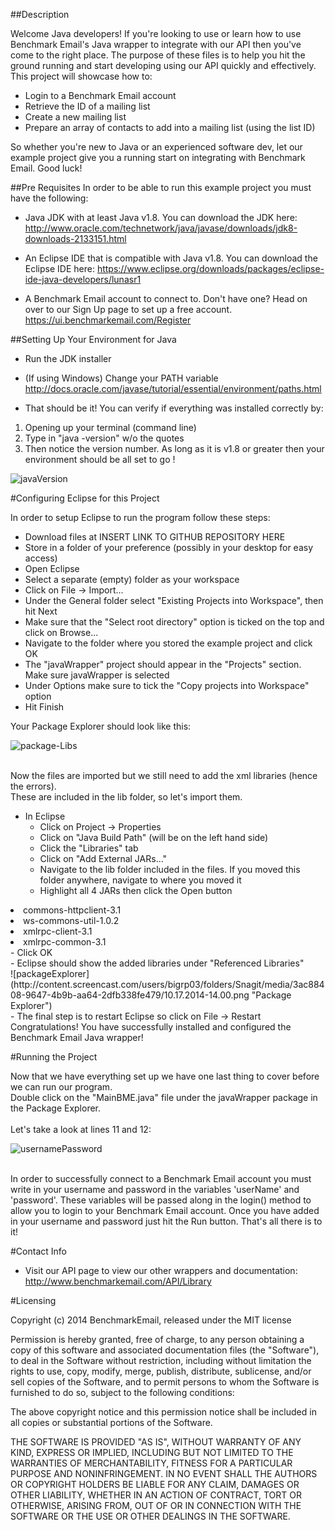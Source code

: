 ##Description

Welcome Java developers! If you're looking to use or learn how to use Benchmark Email's Java wrapper to integrate with our API then you've come to the right place.
The purpose of these files is to help you hit the ground running and start developing using our API quickly and effectively. This project will showcase how to:

- Login to a Benchmark Email account<br>
- Retrieve the ID of a mailing list <br>
- Create a new mailing list<br>
- Prepare an array of contacts to add into a mailing list (using the list ID)<br>

So whether you're new to Java or an experienced software dev, let our example project give you a running start on integrating with Benchmark Email.
Good luck! 

##Pre Requisites
In order to be able to run this example project you must have the following:

- Java JDK with at least Java v1.8. You can download the JDK here:
http://www.oracle.com/technetwork/java/javase/downloads/jdk8-downloads-2133151.html

- An Eclipse IDE that is compatible with Java v1.8. You can download the Eclipse IDE here: 
https://www.eclipse.org/downloads/packages/eclipse-ide-java-developers/lunasr1

- A Benchmark Email account to connect to. Don't have one? Head on over to our Sign Up page to set up a free account. 
https://ui.benchmarkemail.com/Register

##Setting Up Your Environment for Java 
- Run the JDK installer
- (If using Windows) Change your PATH variable<br>
http://docs.oracle.com/javase/tutorial/essential/environment/paths.html 

- That should be it! You can verify if everything was installed correctly by: <br>
1) Opening up your terminal (command line) <br>
2) Type in "java -version" w/o the quotes <br>
3) Then notice the version number. As long as it is v1.8 or greater then your environment should be all set to go ! <br>
 
 ![javaVersion](http://content.screencast.com/users/bigrp03/folders/Snagit/media/726afb28-6dda-470b-980b-98e1046cd57f/10.10.2014-12.19.png "Java -version")
 
#Configuring Eclipse for this Project 

In order to setup Eclipse to run the program follow these steps: <br>

- Download files at INSERT LINK TO GITHUB REPOSITORY HERE <br>
- Store in a folder of your preference (possibly in your desktop for easy access)<br>
- Open Eclipse <br>
- Select a separate (empty) folder as your workspace<br>
- Click on File -> Import... <br>
- Under the General folder select "Existing Projects into Workspace", then hit Next <br>
- Make sure that the "Select root directory" option is ticked on the top and click on Browse...<br>
- Navigate to the folder where you stored the example project and click OK<br>
- The "javaWrapper" project should appear in the "Projects" section. Make sure javaWrapper is selected<br>
- Under Options make sure to tick the "Copy projects into Workspace" option<br> 
- Hit Finish <br>

Your Package Explorer should look like this:<br>

![package-Libs](http://content.screencast.com/users/bigrp03/folders/Snagit/media/716ad428-856c-4afa-90e8-592c2b126e58/10.17.2014-15.22.png"packageWithoutLibs")

<br>
Now the files are imported but we still need to add the xml libraries (hence the errors).<br>
These are included in the lib folder, so let's import them. <br>

- In Eclipse <br>
	- Click on Project -> Properties <br>
	- Click on "Java Build Path" (will be on the left hand side) <br>
	- Click the "Libraries" tab <br>
	- Click on "Add External JARs..." <br>
	- Navigate to the lib folder included in the files. If you moved this folder anywhere, navigate to where you moved it <br>
	- Highlight all 4 JARs then click the Open button<br>
	<OL>
 <LI>commons-httpclient-3.1<br>
 <LI>ws-commons-util-1.0.2<br>
 <LI>xmlrpc-client-3.1<br>
 <LI>xmlrpc-common-3.1<br>
 </OL>
	- Click OK <br>
	- Eclipse should show the added libraries under "Referenced Libraries" <br>
	![packageExplorer](http://content.screencast.com/users/bigrp03/folders/Snagit/media/3ac88408-9647-4b9b-aa64-2dfb338fe479/10.17.2014-14.00.png "Package Explorer")
<br>
- The final step is to restart Eclipse so click on File -> Restart<br>
Congratulations! You have successfully installed and configured the Benchmark Email Java wrapper! 

#Running the Project

Now that we have everything set up we have one last thing to cover before we can run our program.<br>
Double click on the "MainBME.java" file under the javaWrapper package in the Package Explorer. <br>
<br>Let's take a look at lines 11 and 12:

![usernamePassword](http://content.screencast.com/users/bigrp03/folders/Snagit/media/d520646e-9ec3-400b-b804-31401a61ea99/10.17.2014-15.29.png "userNamePassword")

<br>In order to successfully connect to a Benchmark Email account you must write in your username and password in the variables 'userName' and 'password'.
These variables will be passed along in the login() method to allow you to login to your Benchmark Email account. 
Once you have added in your username and password just hit the Run button. That's all there is to it!  


#Contact Info 

- Visit our API page to view our other wrappers and documentation:<br>
	http://www.benchmarkemail.com/API/Library


#Licensing 

Copyright (c) 2014 BenchmarkEmail, released under the MIT license

Permission is hereby granted, free of charge, to any person
obtaining a copy of this software and associated documentation
files (the "Software"), to deal in the Software without
restriction, including without limitation the rights to use,
copy, modify, merge, publish, distribute, sublicense, and/or sell
copies of the Software, and to permit persons to whom the
Software is furnished to do so, subject to the following
conditions:

The above copyright notice and this permission notice shall be
included in all copies or substantial portions of the Software.

THE SOFTWARE IS PROVIDED "AS IS", WITHOUT WARRANTY OF ANY KIND,
EXPRESS OR IMPLIED, INCLUDING BUT NOT LIMITED TO THE WARRANTIES
OF MERCHANTABILITY, FITNESS FOR A PARTICULAR PURPOSE AND
NONINFRINGEMENT. IN NO EVENT SHALL THE AUTHORS OR COPYRIGHT
HOLDERS BE LIABLE FOR ANY CLAIM, DAMAGES OR OTHER LIABILITY,
WHETHER IN AN ACTION OF CONTRACT, TORT OR OTHERWISE, ARISING
FROM, OUT OF OR IN CONNECTION WITH THE SOFTWARE OR THE USE OR
OTHER DEALINGS IN THE SOFTWARE.